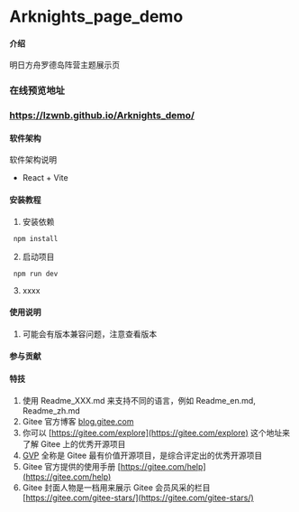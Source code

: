# Arknights_page_demo

#### 介绍
明日方舟罗德岛阵营主题展示页

### 在线预览地址
### https://lzwnb.github.io/Arknights_demo/

#### 软件架构
软件架构说明
* React + Vite

#### 安装教程

1.  安装依赖
```
 npm install
```
2.  启动项目
```
 npm run dev
```
3.  xxxx

#### 使用说明

1.  可能会有版本兼容问题，注意查看版本

#### 参与贡献

#### 特技

1.  使用 Readme\_XXX.md 来支持不同的语言，例如 Readme\_en.md, Readme\_zh.md
2.  Gitee 官方博客 [blog.gitee.com](https://blog.gitee.com)
3.  你可以 [https://gitee.com/explore](https://gitee.com/explore) 这个地址来了解 Gitee 上的优秀开源项目
4.  [GVP](https://gitee.com/gvp) 全称是 Gitee 最有价值开源项目，是综合评定出的优秀开源项目
5.  Gitee 官方提供的使用手册 [https://gitee.com/help](https://gitee.com/help)
6.  Gitee 封面人物是一档用来展示 Gitee 会员风采的栏目 [https://gitee.com/gitee-stars/](https://gitee.com/gitee-stars/)
